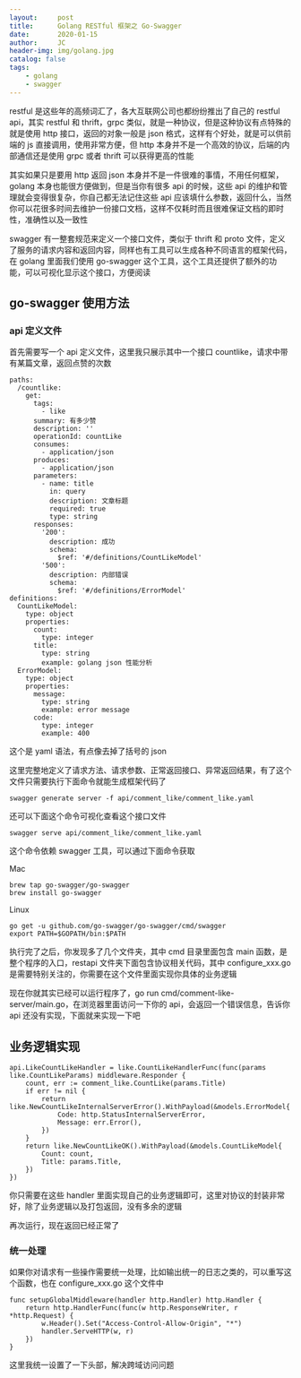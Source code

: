```yaml
---
layout:     post
title:      Golang RESTful 框架之 Go-Swagger
date:       2020-01-15
author:     JC
header-img: img/golang.jpg
catalog: false
tags:
    - golang
    - swagger
---
```


restful 是这些年的高频词汇了，各大互联网公司也都纷纷推出了自己的 restful api，其实 restful 和 thrift，grpc 类似，就是一种协议，但是这种协议有点特殊的就是使用 http 接口，返回的对象一般是 json 格式，这样有个好处，就是可以供前端的 js 直接调用，使用非常方便，但 http 本身并不是一个高效的协议，后端的内部通信还是使用 grpc 或者 thrift 可以获得更高的性能

其实如果只是要用 http 返回 json 本身并不是一件很难的事情，不用任何框架，golang 本身也能很方便做到，但是当你有很多 api 的时候，这些 api 的维护和管理就会变得很复杂，你自己都无法记住这些 api 应该填什么参数，返回什么，当然你可以花很多时间去维护一份接口文档，这样不仅耗时而且很难保证文档的即时性，准确性以及一致性

swagger 有一整套规范来定义一个接口文件，类似于 thrift 和 proto 文件，定义了服务的请求内容和返回内容，同样也有工具可以生成各种不同语言的框架代码，在 golang 里面我们使用 go-swagger 这个工具，这个工具还提供了额外的功能，可以可视化显示这个接口，方便阅读

## go-swagger 使用方法
### api 定义文件
首先需要写一个 api 定义文件，这里我只展示其中一个接口 countlike，请求中带有某篇文章，返回点赞的次数

```
paths:
  /countlike:
    get:
      tags:
        - like
      summary: 有多少赞
      description: ''
      operationId: countLike
      consumes:
        - application/json
      produces:
        - application/json
      parameters:
        - name: title
          in: query
          description: 文章标题
          required: true
          type: string
      responses:
        '200':
          description: 成功
          schema:
            $ref: '#/definitions/CountLikeModel'
        '500':
          description: 内部错误
          schema:
            $ref: '#/definitions/ErrorModel'
definitions:
  CountLikeModel:
    type: object
    properties:
      count:
        type: integer
      title:
        type: string
        example: golang json 性能分析
  ErrorModel:
    type: object
    properties:
      message:
        type: string
        example: error message
      code:
        type: integer
        example: 400
```

这个是 yaml 语法，有点像去掉了括号的 json

这里完整地定义了请求方法、请求参数、正常返回接口、异常返回结果，有了这个文件只需要执行下面命令就能生成框架代码了

    swagger generate server -f api/comment_like/comment_like.yaml

还可以下面这个命令可视化查看这个接口文件
    
    swagger serve api/comment_like/comment_like.yaml

这个命令依赖 swagger 工具，可以通过下面命令获取

Mac

    brew tap go-swagger/go-swagger
    brew install go-swagger
Linux

    go get -u github.com/go-swagger/go-swagger/cmd/swagger
    export PATH=$GOPATH/bin:$PATH

执行完了之后，你发现多了几个文件夹，其中 cmd 目录里面包含 main 函数，是整个程序的入口，restapi 文件夹下面包含协议相关代码，其中 configure_xxx.go 是需要特别关注的，你需要在这个文件里面实现你具体的业务逻辑

现在你就其实已经可以运行程序了，go run cmd/comment-like-server/main.go，在浏览器里面访问一下你的 api，会返回一个错误信息，告诉你 api 还没有实现，下面就来实现一下吧

## 业务逻辑实现
```
api.LikeCountLikeHandler = like.CountLikeHandlerFunc(func(params like.CountLikeParams) middleware.Responder {
    count, err := comment_like.CountLike(params.Title)
    if err != nil {
        return like.NewCountLikeInternalServerError().WithPayload(&models.ErrorModel{
            Code: http.StatusInternalServerError,
            Message: err.Error(),
        })
    }
    return like.NewCountLikeOK().WithPayload(&models.CountLikeModel{
        Count: count,
        Title: params.Title,
    })
})
```

你只需要在这些 handler 里面实现自己的业务逻辑即可，这里对协议的封装非常好，除了业务逻辑以及打包返回，没有多余的逻辑

再次运行，现在返回已经正常了

### 统一处理
如果你对请求有一些操作需要统一处理，比如输出统一的日志之类的，可以重写这个函数，也在 configure_xxx.go 这个文件中
```
func setupGlobalMiddleware(handler http.Handler) http.Handler {
    return http.HandlerFunc(func(w http.ResponseWriter, r *http.Request) {
        w.Header().Set("Access-Control-Allow-Origin", "*")
        handler.ServeHTTP(w, r)
    })
}
```
这里我统一设置了一下头部，解决跨域访问问题